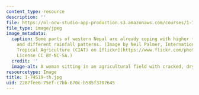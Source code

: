 ```yaml
---
content_type: resource
description: ''
file: https://ol-ocw-studio-app-production.s3.amazonaws.com/courses/1-74-land-water-food-and-climate-fall-2020/2287fee675efc7bb670cb585f3707645_1-74S19-th.jpg
file_type: image/jpeg
image_metadata:
  caption: Some parts of western Nepal are already coping with higher temperatures
    and different rainfall patterns. (Image by Neil Palmer, International Center for
    Tropical Agriculture (CIAT) on [flickr](https://www.flickr.com/photos/ciat/7350704058/).
    License CC BY-NC-SA.)
  credit: ''
  image-alt: A woman sitting in an agricultural field with cracked, dry earth.
resourcetype: Image
title: 1-74S19-th.jpg
uid: 2287fee6-75ef-c7bb-670c-b585f3707645
---
```


